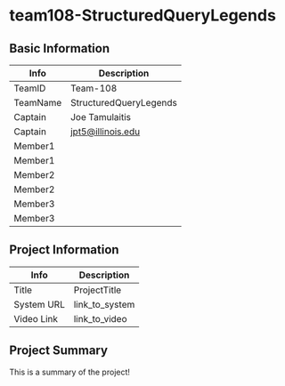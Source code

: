 # team108-StructuredQueryLegends

## Basic Information

|   Info      |        Description     |
| ----------- | ---------------------- |
| TeamID      |        Team-108        |
| TeamName    | StructuredQueryLegends |
| Captain     |      Joe Tamulaitis    |
| Captain     |   jpt5@illinois.edu    |
| Member1     |              |
| Member1     |   |
| Member2     |    |  
| Member2     | |
| Member3     |                        |
| Member3     |                        |

## Project Information

|   Info      |        Description     |
| ----------- | ---------------------- |
|  Title      |       ProjectTitle     |
| System URL  |      link_to_system    |
| Video Link  |      link_to_video     |

## Project Summary

This is a summary of the project!
